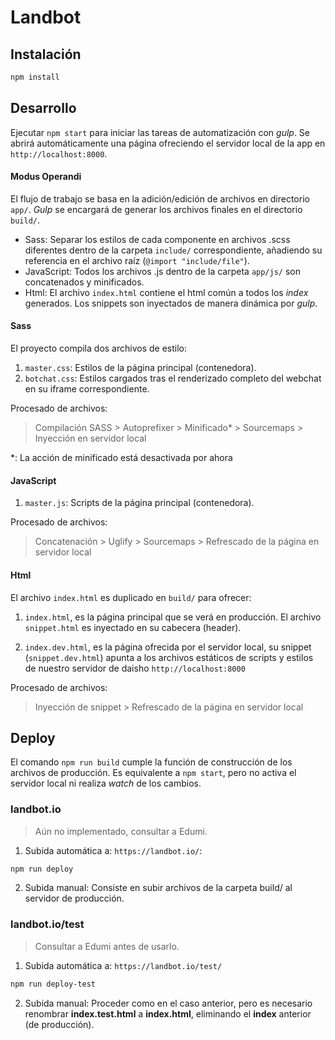 # Landbot

## Instalación
```bash
npm install
```

## Desarrollo
Ejecutar `npm start` para iniciar las tareas de automatización con *gulp*.
Se abrirá automáticamente una página ofreciendo el servidor local de la app en `http://localhost:8000`.

#### Modus Operandi
El flujo de trabajo se basa en la adición/edición de archivos en directorio `app/`. *Gulp* se encargará de generar los archivos finales en el directorio `build/`.
- Sass: Separar los estilos de cada componente en archivos .scss diferentes dentro de la carpeta `include/` correspondiente, añadiendo su referencia en el archivo raíz (`@import "include/file"`).
- JavaScript: Todos los archivos .js dentro de la carpeta `app/js/` son concatenados y minificados.
- Html: El archivo `index.html` contiene el html común a todos los *index* generados. Los snippets son inyectados de manera dinámica por *gulp*.


#### Sass
El proyecto compila dos archivos de estilo:
1. `master.css`: Estilos de la página principal (contenedora).
2. `botchat.css`: Estilos cargados tras el renderizado completo del webchat en su iframe correspondiente.

Procesado de archivos:
> Compilación SASS > Autoprefixer > Minificado* > Sourcemaps > Inyección en servidor local

*: La acción de minificado está desactivada por ahora

#### JavaScript
1. `master.js`: Scripts de la página principal (contenedora).

Procesado de archivos:
> Concatenación > Uglify > Sourcemaps > Refrescado de la página en servidor local

#### Html
El archivo `index.html` es duplicado en `build/` para ofrecer:
1. `index.html`, es la página principal que se verá en producción. El archivo `snippet.html` es inyectado en su cabecera (header).

2. `index.dev.html`, es la página ofrecida por el servidor local, su snippet (`snippet.dev.html`) apunta a los archivos estáticos de scripts y estilos de nuestro servidor de daisho `http://localhost:8000`

Procesado de archivos:
> Inyección de snippet > Refrescado de la página en servidor local


## Deploy
El comando `npm run build` cumple la función de construcción de los archivos de producción. Es equivalente a `npm start`, pero no activa el servidor local ni realiza *watch* de los cambios.

### landbot.io
> Aún no implementado, consultar a Edumi.

1. Subida automática a: `https://landbot.io/`:
```bash
npm run deploy
```
2. Subida manual: Consiste en subir archivos de la carpeta build/ al servidor de producción.

### landbot.io/test
> Consultar a Edumi antes de usarlo.

1. Subida automática a: `https://landbot.io/test/`
```bash
npm run deploy-test
```
2. Subida manual: Proceder como en el caso anterior, pero es necesario renombrar **index.test.html** a **index.html**, eliminando el **index** anterior (de producción).
